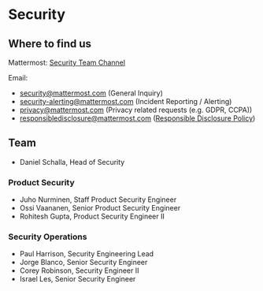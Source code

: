 # Security

## Where to find us

Mattermost: [Security Team Channel](https://community.mattermost.com/private-core/channels/security-team)

Email:

* security@mattermost.com \(General Inquiry\)
* security-alerting@mattermost.com \(Incident Reporting / Alerting\)
* privacy@mattermost.com \(Privacy related requests \(e.g. GDPR, CCPA\)\)
* responsibledisclosure@mattermost.com \([Responsible Disclosure Policy](https://mattermost.com/security-vulnerability-report/)\)

## Team

* Daniel Schalla, Head of Security

### Product Security

* Juho Nurminen, Staff Product Security Engineer
* Ossi Vaananen, Senior Product Security Engineer
* Rohitesh Gupta, Product Security Engineer II


### Security Operations

* Paul Harrison, Security Engineering Lead
* Jorge Blanco, Senior Security Engineer
* Corey Robinson, Security Engineer II
* Israel Les, Senior Security Engineer
